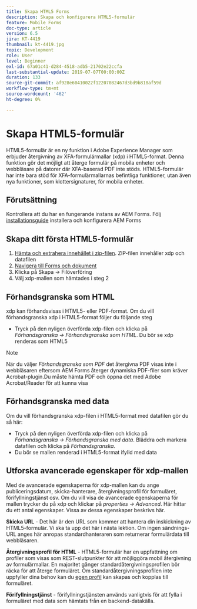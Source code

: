 ```yaml
---
title: Skapa HTML5 Forms
description: Skapa och konfigurera HTML5-formulär
feature: Mobile Forms
doc-type: article
version: 6.5
jira: KT-4419
thumbnail: kt-4419.jpg
topic: Development
role: User
level: Beginner
exl-id: 67a01c41-d284-4518-adb5-21702e22ccfa
last-substantial-update: 2019-07-07T00:00:00Z
duration: 133
source-git-commit: af928e60410022f12207082467d3bd9b818af59d
workflow-type: tm+mt
source-wordcount: '462'
ht-degree: 0%

---
```


# Skapa HTML5-formulär

HTML5-formulär är en ny funktion i Adobe Experience Manager som erbjuder återgivning av XFA-formulärmallar (xdp) i HTML5-format. Denna funktion gör det möjligt att återge formulär på mobila enheter och webbläsare på datorer där XFA-baserad PDF inte stöds. HTML5-formulär har inte bara stöd för XFA-formulärmallarnas befintliga funktioner, utan även nya funktioner, som klottersignaturer, för mobila enheter.

## Förutsättning

Kontrollera att du har en fungerande instans av AEM Forms. Följ [installationsguide](https://experienceleague.adobe.com/docs/experience-manager-65/forms/install-aem-forms/osgi-installation/installing-configuring-aem-forms-osgi.html) installera och konfigurera AEM Forms

## Skapa ditt första HTML5-formulär

1. [Hämta och extrahera innehållet i zip-filen](assets/assets.zip). ZIP-filen innehåller xdp och datafilen
2. [Navigera till Forms och dokument](http://localhost:4502/aem/forms.html/content/dam/formsanddocuments)
3. Klicka på Skapa -> Filöverföring
4. Välj xdp-mallen som hämtades i steg 2

## Förhandsgranska som HTML

xdp kan förhandsvisas i HTML5- eller PDF-format. Om du vill förhandsgranska xdp i HTML5-format följer du följande steg

* Tryck på den nyligen överförda xdp-filen och klicka på _Förhandsgranska -> Förhandsgranska som HTML_. Du bör se xdp renderas som HTML5

>[!NOTE]
>När du väljer _Förhandsgranska som PDF_ det återgivna PDF visas inte i webbläsaren eftersom AEM Forms återger dynamiska PDF-filer som kräver Acrobat-plugin.Du måste hämta PDF och öppna det med Adobe Acrobat/Reader för att kunna visa


## Förhandsgranska med data

Om du vill förhandsgranska xdp-filen i HTML5-format med datafilen gör du så här:

* Tryck på den nyligen överförda xdp-filen och klicka på _Förhandsgranska -> Förhandsgranska med data_. Bläddra och markera datafilen och klicka på _Förhandsgranska_.
* Du bör se mallen renderad i HTML5-format ifylld med data

## Utforska avancerade egenskaper för xdp-mallen

Med de avancerade egenskaperna för xdp-mallen kan du ange publiceringsdatum, skicka-hanterare, återgivningsprofil för formuläret, förifyllningstjänst osv. Om du vill visa de avancerade egenskaperna för mallen trycker du på xdp och klickar på _properties -> Advanced_. Här hittar du ett antal egenskaper. Vissa av dessa egenskaper beskrivs här.

**Skicka URL** - Det här är den URL som kommer att hantera din inskickning av HTML5-formulär. Vi ska ta upp det här i nästa lektion. Om ingen sändnings-URL anges här anropas standardhanteraren som returnerar formulärdata till webbläsaren.

**Återgivningsprofil för HTML** - HTML5-formulär har en uppfattning om profiler som visas som REST-slutpunkter för att möjliggöra mobil återgivning av formulärmallar. En majoritet gånger standardåtergivningsprofilen bör räcka för att återge formuläret. Om standardåtergivningsprofilen inte uppfyller dina behov kan du [egen profil](https://experienceleague.adobe.com/docs/experience-manager-65/forms/html5-forms/custom-profile.html) kan skapas och kopplas till formuläret.

**Förifyllningstjänst** - förifyllningstjänsten används vanligtvis för att fylla i formuläret med data som hämtats från en backend-datakälla.
